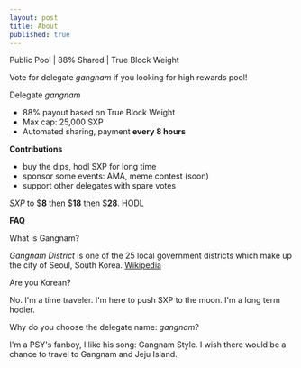 ```yaml
---
layout: post
title: About
published: true
---
```

Public Pool | 88% Shared | True Block Weight

Vote for delegate *gangnam* if you looking for high rewards pool!

Delegate   _gangnam_

-   88% payout based on True Block Weight
-   Max cap: 25,000 SXP
-   Automated sharing, payment **every 8 hours**

**Contributions**
- buy the dips, hodl SXP for long time
- sponsor some events: AMA, meme contest (soon)
- support other delegates with spare votes

_SXP_  to  $**8** then $**18** then $**28**. HODL

**FAQ**

What is Gangnam?

*Gangnam District* is one of the 25 local government districts which make up the city of Seoul, South Korea. [Wikipedia](https://en.wikipedia.org/wiki/Gangnam_District)

Are you Korean?

No. I'm a time traveler. I'm here to push SXP to the moon. I'm a long term hodler.

Why do you choose the delegate name: *gangnam*?

I'm a PSY's fanboy, I like his song: Gangnam Style. I wish there would be a chance to travel to Gangnam and Jeju Island.